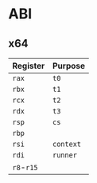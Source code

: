 # ABI

## x64

| Register   | Purpose   |
| ---------- | --------- |
| `rax`      | `t0`      |
| `rbx`      | `t1`      |
| `rcx`      | `t2`      |
| `rdx`      | `t3`      |
| `rsp`      | `cs`      |
| `rbp`      |           |
| `rsi`      | `context` |
| `rdi`      | `runner`  |
| `r8`-`r15` |           |
